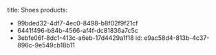 title: Shoes
products:
  - 99bded32-4df7-4ec0-8498-b8f02f9f21cf
  - 6441f496-b84b-4566-af4f-dc81836a7c5c
  - 3ebfe06f-8dc1-413c-a6eb-17d4429a1f18
id: e9ac58d4-813b-4c37-896c-9e549cb18b11
